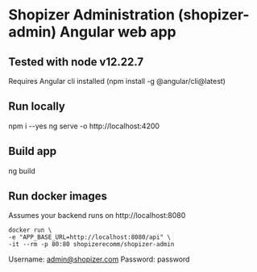 # Shopizer Administration (shopizer-admin) Angular web app

## Tested with node v12.22.7

Requires Angular cli installed (npm install -g @angular/cli@latest)

## Run locally

npm i --yes
ng serve -o
http://localhost:4200

## Build app
ng build 

## Run docker images

Assumes your backend runs on http://localhost:8080

```
docker run \
-e "APP_BASE_URL=http://localhost:8080/api" \
-it --rm -p 80:80 shopizerecomm/shopizer-admin
```

Username: admin@shopizer.com
Password: password
